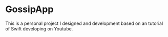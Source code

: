 # GossipApp
This is a personal project I designed and development based on an tutorial of Swift developing on Youtube.
